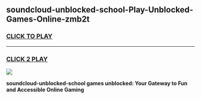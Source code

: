 
## soundcloud-unblocked-school-Play-Unblocked-Games-Online-zmb2t
<h3>
<a href="https://premium76.site?title=soundcloud-unblocked-school&ref=25A">CLICK TO PLAY</a></h3>
<hr>

<h3>
<a href="https://premium76.site?title=soundcloud-unblocked-school&ref=25A">CLICK 2 PLAY</a>
  
</h3>

<a href="https://premium76.site?title=soundcloud-unblocked-school&ref=25A"><img src="https://clearcache.store/games.png"></a>


**soundcloud-unblocked-school games unblocked: Your Gateway to Fun and Accessible Online Gaming**
